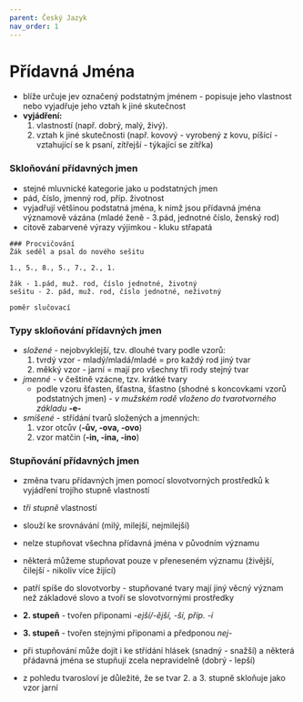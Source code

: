 ```yaml
---
parent: Český Jazyk
nav_order: 1
---
```

# Přídavná Jména
- blíže určuje jev označený podstatným jménem - popisuje jeho vlastnost nebo vyjadřuje jeho vztah k jiné skutečnost
- **vyjádření:**
	1. vlastností (např. dobrý, malý, živý).
	2. vztah k jiné skutečnosti (např. kovový - vyrobený z kovu, píšící - vztahující se k psaní, zítřejší - týkající se zítřka)

### Skloňování přídavných jmen
- stejné mluvnické kategorie jako u podstatných jmen
- pád, číslo, jmenný rod, příp. životnost
- vyjadřují většinou podstatná jména, k nimž jsou přídavná jména významově vázána (mladé ženě - 3.pád, jednotné číslo, ženský rod)
- citově zabarvené výrazy výjimkou - kluku střapatá

```
### Procvičování
Žák seděl a psal do nového sešitu

1., 5., 8., 5., 7., 2., 1.

žák - 1.pád, muž. rod, číslo jednotné, životný
sešitu - 2. pád, muž. rod, číslo jednotné, neživotný

poměr slučovací
```

### Typy skloňování přídavných jmen
- *složené* - nejobvyklejší, tzv. dlouhé tvary podle vzorů:
	1. tvrdý vzor - mladý/mladá/mladé = pro každý rod jiný tvar
	2. měkký vzor - jarní = mají pro všechny tři rody stejný tvar
- *jmenné* - v češtině vzácne, tzv. krátké tvary
	- podle vzoru šťasten, šťastna, šťastno (shodné s koncovkami vzorů podstatných jmen) - *v mužském rodě vloženo do tvarotvorného základu* **-e-**
- *smíšené* - střídání tvarů složených a jmenných:
	1. vzor otcův (**-ův, -ova, -ovo**)
	2. vzor matčin (**-in, -ina, -ino**)

### Stupňování přídavných jmen
- změna tvaru přídavných jmen pomocí slovotvorných prostředků k vyjádření trojího stupně vlastností
- *tři stupně* vlastností
- slouží ke srovnávání (milý, milejší, nejmilejší)
- nelze stupňovat všechna přídavná jména v původním významu
- některá můžeme stupňovat pouze v přeneseném významu (živější, čilejší - nikoliv více žijící)

- patří spíše do slovotvorby - stupňované tvary mají jiný věcný význam než základové slovo a tvoří se slovotvornými prostředky
- **2. stupeň** - tvořen připonami *-ejší/-ější, -ší, přip. -í*
- **3. stupeň** - tvořen stejnými připonami a předponou *nej-*
- při stupňování může dojít i ke střídání hlásek (snadný - snažší) a některá přádavná jména se stupňují zcela nepravidelně (dobrý - lepší)
- z pohledu tvarosloví je důležité, že se tvar 2. a 3. stupně skloňuje jako vzor jarní


